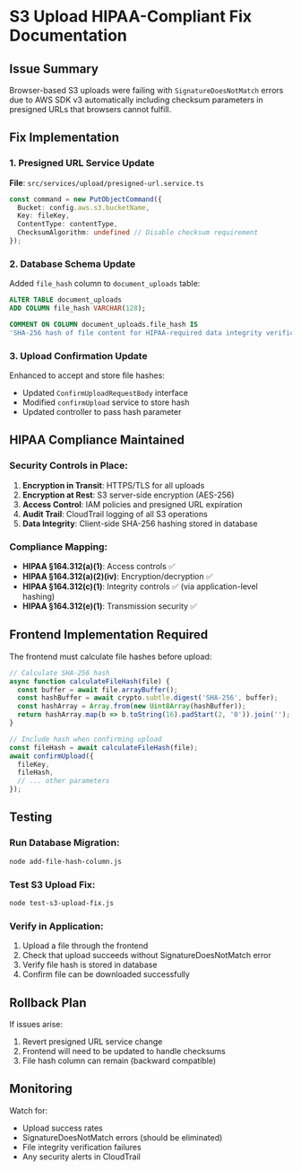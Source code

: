 # S3 Upload HIPAA-Compliant Fix Documentation

## Issue Summary
Browser-based S3 uploads were failing with `SignatureDoesNotMatch` errors due to AWS SDK v3 automatically including checksum parameters in presigned URLs that browsers cannot fulfill.

## Fix Implementation

### 1. Presigned URL Service Update
**File**: `src/services/upload/presigned-url.service.ts`

```typescript
const command = new PutObjectCommand({
  Bucket: config.aws.s3.bucketName,
  Key: fileKey,
  ContentType: contentType,
  ChecksumAlgorithm: undefined // Disable checksum requirement
});
```

### 2. Database Schema Update
Added `file_hash` column to `document_uploads` table:
```sql
ALTER TABLE document_uploads 
ADD COLUMN file_hash VARCHAR(128);

COMMENT ON COLUMN document_uploads.file_hash IS 
'SHA-256 hash of file content for HIPAA-required data integrity verification';
```

### 3. Upload Confirmation Update
Enhanced to accept and store file hashes:
- Updated `ConfirmUploadRequestBody` interface
- Modified `confirmUpload` service to store hash
- Updated controller to pass hash parameter

## HIPAA Compliance Maintained

### Security Controls in Place:
1. **Encryption in Transit**: HTTPS/TLS for all uploads
2. **Encryption at Rest**: S3 server-side encryption (AES-256)
3. **Access Control**: IAM policies and presigned URL expiration
4. **Audit Trail**: CloudTrail logging of all S3 operations
5. **Data Integrity**: Client-side SHA-256 hashing stored in database

### Compliance Mapping:
- **HIPAA §164.312(a)(1)**: Access controls ✅
- **HIPAA §164.312(a)(2)(iv)**: Encryption/decryption ✅
- **HIPAA §164.312(c)(1)**: Integrity controls ✅ (via application-level hashing)
- **HIPAA §164.312(e)(1)**: Transmission security ✅

## Frontend Implementation Required

The frontend must calculate file hashes before upload:

```javascript
// Calculate SHA-256 hash
async function calculateFileHash(file) {
  const buffer = await file.arrayBuffer();
  const hashBuffer = await crypto.subtle.digest('SHA-256', buffer);
  const hashArray = Array.from(new Uint8Array(hashBuffer));
  return hashArray.map(b => b.toString(16).padStart(2, '0')).join('');
}

// Include hash when confirming upload
const fileHash = await calculateFileHash(file);
await confirmUpload({
  fileKey,
  fileHash,
  // ... other parameters
});
```

## Testing

### Run Database Migration:
```bash
node add-file-hash-column.js
```

### Test S3 Upload Fix:
```bash
node test-s3-upload-fix.js
```

### Verify in Application:
1. Upload a file through the frontend
2. Check that upload succeeds without SignatureDoesNotMatch error
3. Verify file hash is stored in database
4. Confirm file can be downloaded successfully

## Rollback Plan

If issues arise:
1. Revert presigned URL service change
2. Frontend will need to be updated to handle checksums
3. File hash column can remain (backward compatible)

## Monitoring

Watch for:
- Upload success rates
- SignatureDoesNotMatch errors (should be eliminated)
- File integrity verification failures
- Any security alerts in CloudTrail